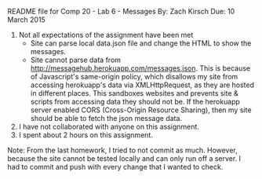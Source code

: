 README file for Comp 20 - Lab 6 - Messages
By:  Zach Kirsch
Due: 10 March 2015

1. Not all expectations of the assignment have been met
   - Site can parse local data.json file and change the HTML to show the
     messages.
   - Site cannot parse data from http://messagehub.herokuapp.com/messages.json.
     This is because of Javascript's same-origin policy, which disallows my site
     from accessing herokuapp's data via XMLHttpRequest, as they are hosted in
     different places. This sandboxes websites and prevents site & scripts from
     accessing data they should not be. If the herokuapp server enabled CORS
     (Cross-Origin Resource Sharing), then my site should be able to fetch
     the json message data.
2. I have not collaborated with anyone on this assignment.
3. I spent about 2 hours on this assignment.

Note: From the last homework, I tried to not commit as much. However, because
      the site cannot be tested locally and can only run off a server. I had to 
      commit and push with every change that I wanted to check.
